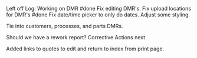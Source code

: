 Left off Log:
Working on DMR
#done Fix editing DMR's. 
Fix upload locations for DMR's
#done Fix date/time picker to only do dates.
Adjust some styling.

Tie into customers, processes, and parts DMRs.

Should we have a rework report?
Corrective Actions next

Added links to quotes to edit and return to index from print page.